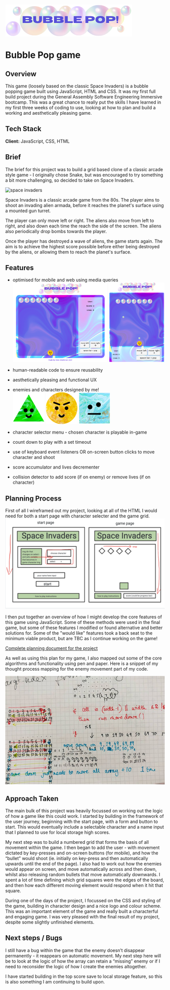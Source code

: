 ![bubble pop](assets/images/bubble-header.png)

# Bubble Pop game

## Overview

This game (loosely based on the classic Space Invaders) is a bubble popping game built using JavaScript, HTML and CSS. It was my first full build project during the General Assembly Software Engineering Immersive bootcamp. This was a great chance to really put the skills I have learned in my first three weeks of coding to use, looking at how to plan and build a working and aesthetically pleasing game.

## Tech Stack

**Client:** JavaScript, CSS, HTML

## Brief

The brief for this project was to build a grid based clone of a classic arcade style game - I originally chose Snake, but was encouraged to try something a bit more challenging, so decided to take on Space Invaders.

![space invaders](https://media.git.generalassemb.ly/user/15120/files/daf26380-fec9-11e8-9276-dd4cee934d49)
 
Space Invaders is a classic arcade game from the 80s. The player aims to shoot an invading alien armada, before it reaches the planet's surface using a mounted gun turret.
 
The player can only move left or right. The aliens also move from left to right, and also down each time the reach the side of the screen. The aliens also periodically drop bombs towards the player.
 
Once the player has destroyed a wave of aliens, the game starts again. The aim is to achieve the highest score possible before either being destroyed by the aliens, or allowing them to reach the planet's surface.

## Features

- optimised for mobile and web using media queries
<br><img src="plan/widescreen.png" height ="250px" alt="full screen"> <img src="plan/mobile.png" height ="250px" alt="mobile">

- human-readable code to ensure reusability
- aesthetically pleasing and functional UX
- enemies and characters designed by me!
<br>![triangle character](assets/images/characters/triangle.png) ![circle character](assets/images/characters/circle.png) ![square character](assets/images/characters/square.png)

- character selector menu - chosen character is playable in-game
- count down to play with a set timeout
- use of keyboard event listeners OR on-screen button clicks to move character and shoot
- score accumulator and lives decrementer
- collision detector to add score (if on enemy) or remove lives (if on character)

  
## Planning Process

First of all I wireframed out my project, looking at all of the HTML I would need for both a start page with character selecter and the game grid.
![space invaders plan](/plan/Wireframe.png)

I then put together an overview of how I might develop the core features of this game using JavaScript. Some of these methods were used in the final game, but some of these features I modified or found alternative and better solutions for. Some of the "would like" features took a back seat to the minimum viable product, but are TBC as I continue working on the game!

[Complete planning document for the project](plan/Space-invaders-plan.md)

As well as using this plan for my game, I also mapped out some of the core algorithms and functionality using pen and paper. Here is a snippet of my thought process mapping for the enemy movement part of my code.

  ![enemy movement plan](/plan/enemymovement.jpg)

## Approach Taken

The main bulk of this project was heavily focussed on working out the logic of how a game like this could work. I started by building in the framework of the user journey, beginning with the start page, with a form and button to start. This would eventually include a selectable character and a name input that I planned to use for local storage high scores.

My next step was to build a numbered grid that forms the basis of all movement within the game. I then began to add the user - with movement dictated by key-presses and on-screen buttons (for mobile), and how the “bullet” would shoot (ie. initially on key-press and then automatically upwards until the end of the page). I also had to work out how the enemies would appear on screen, and move automatically across and then down, whilst also releasing random bullets that move automatically downwards. I spent a lot of time defining which grid squares were the edges of the board, and then how each different moving element would respond when it hit that square.

During one of the days of the project, I focussed on the CSS and styling of the game, building in character design and a nice logo and colour scheme. This was an important element of the game and really built a characterful and engaging game. I was very pleased with the final result of my project, despite some slightly unfinished elements.

## Next steps / Bugs

I still have a bug within the game that the enemy doesn’t disappear permanently - it reappears on automatic movement. My next step here will be to look at the logic of how the array can retain a “missing” enemy or if I need to reconsider the logic of how I create the enemies altogether.

I have started building in the top score save to local storage feature, so this is also something I am continuing to build upon.
